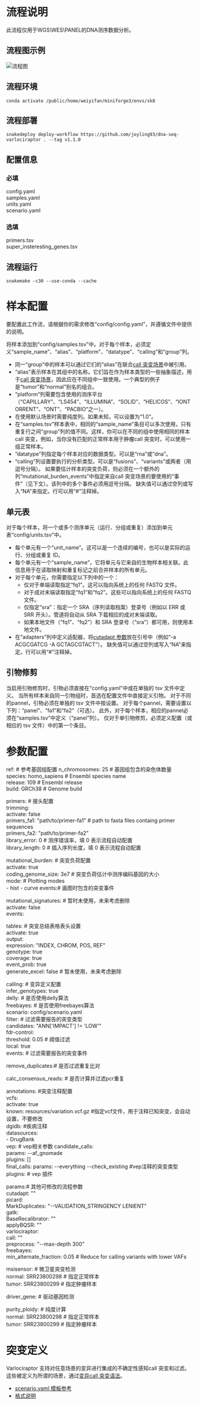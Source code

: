 # 流程说明
此流程仅用于WGS\WES\PANEL的DNA测序数据分析。

## 流程图示例
![流程图](./config/dag.svg "流程图示例")
## 流程环境
``conda activate /public/home/weiyifan/miniforge3/envs/sk8``
## 流程部署
``snakedeploy deploy-workflow https://github.com/joyling93/dna-seq-varlociraptor . --tag v1.1.0``
## 配置信息
### 必填
config.yaml  
samples.yaml  
units.yaml  
scenario.yaml  
### 选填
primers.tsv  
super_insteresting_genes.tsv  
## 流程运行
``snakemake -c30 --use-conda --cache``

# 样本配置
要配置此工作流，请根据你的需求修改“config/config.yaml”，并遵循文件中提供的说明。

将样本添加到“config/samples.tsv”中。对于每个样本，必须定义“sample_name”、“alias”、“platform”、“datatype”、“calling”和“group”列。
  - 同一“group”中的样本可以通过它们的“alias”在联合[call 突变场景](#calling-scenario)中被引用。
  - “alias”表示样本在其组中的名称。它们旨在作为样本类型的一些抽象描述，用于[call 突变场景](#calling-scenario)，因此应在不同组中一致使用。一个典型的例子是“tumor”和“normal”别名的组合。
  - “platform”列需要包含使用的测序平台（“CAPILLARY”、“LS454”、“ILLUMINA”、“SOLID”、“HELICOS”、“IONTORRENT”、“ONT”、“PACBIO”之一）。
  - 在使用默认场景时需要纯度列。如果未知，可以设置为“1.0”。
  - 在“samples.tsv”样本表中，相同的“sample_name”条目可以多次使用，只有重复行之间“group”列的值不同。这样，你可以在不同的组中使用相同的样本 call 突变，例如，当你没有匹配的正常样本用于肿瘤call 突变时，可以使用一组正常样本。
  - “datatype”列指定每个样本对应的数据类型。可以是“rna”或“dna”。
  - “calling”列设置要执行的分析类型。可以是“fusions”、“variants”或两者（用逗号分隔）。
如果要估计样本的突变负荷，则必须在一个额外的列“mutational_burden_events”中指定来自call 突变场景的要使用的“事件”（见下文）。该列中的多个事件必须用逗号分隔。
缺失值可以通过空列或写入“NA”来指定。行可以用“#”注释掉。

## 单元表
对于每个样本，将一个或多个测序单元（运行、分组或重复）添加到单元表“config/units.tsv”中。
  - 每个单元有一个“unit_name”。这可以是一个连续的编号，也可以是实际的运行、分组或重复 ID。
  - 每个单元有一个“sample_name”，它将单元与它来自的生物样本相关联。此信息用于在读取映射和重复标记之前合并样本的所有单元。
  - 对于每个单元，你需要指定以下列中的一个：
    - 仅对于单端读取指定“fq1”。这可以指向系统上的任何 FASTQ 文件。
    - 对于成对末端读取指定“fq1”和“fq2”。这些可以指向系统上的任何 FASTQ 文件。
    - 仅指定“sra”：指定一个 SRA（序列读取档案）登录号（例如以 ERR 或 SRR 开头）。管道将自动从 SRA 下载相应的成对末端读取。
    - 如果本地文件（“fq1”、“fq2”）和 SRA 登录号（“sra”）都可用，则使用本地文件。
  - 在“adapters”列中定义适配器，将[cutadapt 参数](https://cutadapt.readthedocs.org)放在引号中（例如“-a ACGCGATCG -A GCTAGCGTACT”）。
缺失值可以通过空列或写入“NA”来指定。行可以用“#”注释掉。

## 引物修剪
当启用引物修剪时，引物必须直接在“config.yaml”中或在单独的 tsv 文件中定义。
当所有样本来自同一引物组时，首选在配置文件中直接定义引物。
对于不同的pannel，引物必须在单独的 tsv 文件中按设置。
对于每个pannel，需要设置以下列：“panel”、“fa1”和“fa2”（可选）。
此外，对于每个样本，相应的pannel必须在“samples.tsv”中定义（“panel”列）。
仅对于单引物修剪，必须定义配置（或相应的 tsv 文件）中的第一个条目。

# 参数配置
ref:  # 参考基因组配置
  n_chromosomes: 25   # 基因组包含的染色体数量  
  species: homo_sapiens    # Ensembl species name  
  release: 109    # Ensembl release  
  build: GRCh38    # Genome build  

primers:  # 接头配置  
  trimming:  
    activate: false  
    primers_fa1: "path/to/primer-fa1"     # path to fasta files containg primer  sequences    
    primers_fa2: "path/to/primer-fa2"    
    library_error: 0  # 测序错误率，填 0 表示流程自动配置   
    library_length: 0  # 插入序列长度，填 0 表示流程自动配置  

mutational_burden: #  突变负荷配置  
  activate: true  
  coding_genome_size: 3e7 # 突变负荷估计中测序编码基因的大小  
  mode:  # Plotting modes  
    - hist
    - curve
  events:# 画图时包含的突变事件  

mutational_signatures: # 暂时未使用，未来考虑删除  
  activate: false  
  events:  


tables: # 突变总结表格表头设置  
  activate: true  
  output:  
    expression: "INDEX, CHROM, POS, REF"   
    genotype: true  
    coverage: true  
    event_prob: true  
  generate_excel: false # 暂未使用，未来考虑删除    

calling:  # 变异定义配置  
  infer_genotypes: true  
  delly:  # 是否使用delly算法  
  freebayes:  # 是否使用freebayes算法  
  scenario: config/scenario.yaml  
  filter: # 过滤需要报告的突变类型  
    candidates: "ANN['IMPACT'] != 'LOW'"  
  fdr-control:  
    threshold: 0.05 # 阈值过滤   
    local: true  
    events: # 过滤需要报告的突变事件  


remove_duplicates:# 是否过滤重复比对  

calc_consensus_reads: # 是否计算并过滤pcr重复  

annotations: #突变注释配置  
  vcfs:  
    activate: true  
    known: resources/variation.vcf.gz #指定vcf文件，用于注释已知突变，会自动设置，不要修改  
  dgidb: #疾病注释   
    datasources:  
      - DrugBank  
  vep: # vep相关参数
    candidate_calls:  
      params: --af_gnomade  
      plugins: []  
    final_calls:
      params: --everything --check_existing  #vep注释的突变类型  
      plugins: # vep 插件  

params:# 其他可修改的流程参数  
  cutadapt: ""  
  picard:  
    MarkDuplicates: "--VALIDATION_STRINGENCY LENIENT"  
  gatk:  
    BaseRecalibrator: ""  
    applyBQSR: ""  
  varlociraptor:  
    call: ""  
    preprocess: "--max-depth 300"  
  freebayes:  
    min_alternate_fraction: 0.05 # Reduce for calling variants with lower VAFs  

msisensor: # 微卫星突变检测  
  normal: SRR23800298 # 指定正常样本  
  tumor: SRR23800299 # 指定肿瘤样本  

driver_gene: # 驱动基因检测   

purity_ploidy:  # 纯度计算  
  normal: SRR23800298 # 指定正常样本  
  tumor: SRR23800299 # 指定肿瘤样本  

# 突变定义
Varlociraptor 支持对任意场景的变异进行集成的不确定性感知call 突变和过滤。这些被定义为所谓的场景，通过[变异call 突变语法](https://varlociraptor.github.io/docs/calling#generic-variant-calling)。
  - [scenario.yaml 模板参考](https://varlociraptor.github.io/varlociraptor-scenarios/landing/)
  - [格式说明](https://varlociraptor.github.io/docs/calling/)

